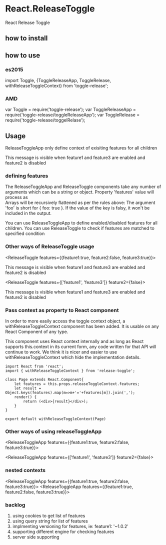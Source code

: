 # React.ReleaseToggle
React Release Toggle

## how to install

## how to use

### es2015
import Toggle, {ToggleReleaseApp, ToggleRelease, withReleaseToggleContext} from 'toggle-release';

### AMD
var Toggle = require('toggle-release');
var ToggleReleaseApp = require('toggle-release/toggleReleaseApp');
var ToggleRelease = require('toggle-release/toggelRelase');

## Usage
<ReleaseToggleApp feature1={true} feature2={false} feature3={true}>
    <p> ReleaseToggleApp only define context of exisiting features for all children</p>
    <ReleaseToggle feature1={true} feature2={false} feature3={true}>
        <p>This message is visible when feature1 and feature3 are enabled and feature2 is disabled</p>
    </ReleaseToggle>
</ReleaseToggleApp>


### defining features
The ReleaseToggleApp and ReleaseToggle components take any number of arguments which can be a string or object.
Property 'features' value will process as  
Arrays will be recursively flattened as per the rules above:
The argument 'foo' is short for { foo: true }. If the value of the key is falsy, it won't be included in the output.

You can use ReleaseToggleApp to define enabled/disabled features for all children.
You can use ReleaseToggle to check if features are matched to specified condition

### Other ways of ReleaseToggle usage
<ReleaseToggle features={{feature1:true, feature2:false, feature3:true}}>
        <p>This message is visible when feature1 and feature3 are enabled and feature2 is disabled</p>
</ReleaseToggle>

<ReleaseToggle features={['feature1', 'feature3']} feature2={false}>
        <p>This message is visible when feature1 and feature3 are enabled and feature2 is disabled</p>
</ReleaseToggle>

### Pass context as property to React component
In order to more easily access the toggle context object, a withReleaseToggleContext component has been added. 
It is usable on any React Component of any type.

This component uses React context internally and as long as React supports this.context in its current form, any code written for that API will continue to work.
We think it is nicer and easier to use withReleaseToggleContext which hide the implementation details.

```
import React from 'react';
import { withReleaseToggleContext } from 'release-toggle';

class Page extends React.Component{
    let features = this.props.releaseToggleContext.features;
    let result = Object.keys(features).map(m=>m+'='+features[m]).join(',');
    render() {
        return (<div>{result}</div>);
    }
}

export default withReleaseToggleContext(Page)
```
### Other ways of using releaseToggleApp
<ReleaseToggleApp features={{feature1:true, feature2:false, feature3:true}}>
</ReleaseToggleApp>

<ReleaseToggleApp features={['feature1', 'feature3']} feature2={false}>
</ReleaseToggleApp>

### nested contexts
<ReleaseToggleApp features={{feature1:true, feature2:false, feature3:true}}>
    <ReleaseToggleApp features={{feature1:true, feature2:false, feature3:true}}>
    </ReleaseToggleApp>
</ReleaseToggleApp>

### backlog
1. using cookies to get list of features
2. using query string for list of features
3. implmenting versioning for features, ie: feature1: '~1.0.2'
4. supporting different engine for checking features
5. server side supporting
